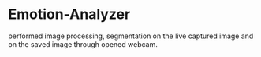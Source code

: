 # Emotion-Analyzer
performed image processing, segmentation on the live captured image  and on the saved image through opened webcam.
